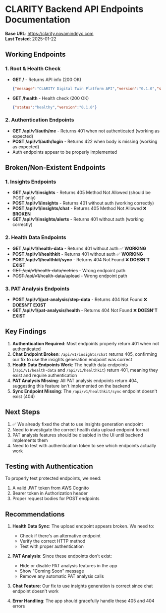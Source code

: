 # CLARITY Backend API Endpoints Documentation

**Base URL**: https://clarity.novamindnyc.com  
**Last Tested**: 2025-01-22

## Working Endpoints

### 1. Root & Health Check
- **GET /** - Returns API info (200 OK)
  ```json
  {"message":"CLARITY Digital Twin Platform API","version":"0.1.0","status":"operational"}
  ```
- **GET /health** - Health check (200 OK)
  ```json
  {"status":"healthy","version":"0.1.0"}
  ```

### 2. Authentication Endpoints
- **GET /api/v1/auth/me** - Returns 401 when not authenticated (working as expected)
- **POST /api/v1/auth/login** - Returns 422 when body is missing (working as expected)
- Auth endpoints appear to be properly implemented

## Broken/Non-Existent Endpoints

### 1. Insights Endpoints
- **GET /api/v1/insights** - Returns 405 Method Not Allowed (should be POST only)
- **POST /api/v1/insights** - Returns 401 without auth (working correctly)
- **POST /api/v1/insights/chat** - Returns 405 Method Not Allowed ❌ **BROKEN**
- **GET /api/v1/insights/alerts** - Returns 401 without auth (working correctly)

### 2. Health Data Endpoints
- **GET /api/v1/health-data** - Returns 401 without auth ✅ **WORKING**
- **POST /api/v1/healthkit** - Returns 401 without auth ✅ **WORKING**
- **POST /api/v1/healthkit/sync** - Returns 404 Not Found ❌ **DOESN'T EXIST**
- ~~GET /api/v1/health-data/metrics~~ - Wrong endpoint path
- ~~POST /api/v1/health-data/upload~~ - Wrong endpoint path

### 3. PAT Analysis Endpoints
- **POST /api/v1/pat-analysis/step-data** - Returns 404 Not Found ❌ **DOESN'T EXIST**
- **GET /api/v1/pat-analysis/health** - Returns 404 Not Found ❌ **DOESN'T EXIST**

## Key Findings

1. **Authentication Required**: Most endpoints properly return 401 when not authenticated
2. **Chat Endpoint Broken**: `/api/v1/insights/chat` returns 405, confirming our fix to use the insights generation endpoint was correct
3. **Health Data Endpoints Work**: The health data endpoints (`/api/v1/health-data` and `/api/v1/healthkit`) return 401, meaning they exist and require authentication
4. **PAT Analysis Missing**: All PAT analysis endpoints return 404, suggesting this feature isn't implemented on the backend
5. **Sync Endpoint Missing**: The `/api/v1/healthkit/sync` endpoint doesn't exist (404)

## Next Steps

1. ✅ We already fixed the chat to use insights generation endpoint
2. Need to investigate the correct health data upload endpoint format
3. PAT analysis features should be disabled in the UI until backend implements them
4. Need to test with authentication token to see which endpoints actually work

## Testing with Authentication

To properly test protected endpoints, we need:
1. A valid JWT token from AWS Cognito
2. Bearer token in Authorization header
3. Proper request bodies for POST endpoints

## Recommendations

1. **Health Data Sync**: The upload endpoint appears broken. We need to:
   - Check if there's an alternative endpoint
   - Verify the correct HTTP method
   - Test with proper authentication

2. **PAT Analysis**: Since these endpoints don't exist:
   - Hide or disable PAT analysis features in the app
   - Show "Coming Soon" message
   - Remove any automatic PAT analysis calls

3. **Chat Feature**: Our fix to use insights generation is correct since chat endpoint doesn't work

4. **Error Handling**: The app should gracefully handle these 405 and 404 errors